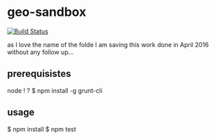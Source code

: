 # geo-sandbox
[![Build Status](https://travis-ci.org/tsamaya/geo-sandbox.svg?branch=master)](https://travis-ci.org/tsamaya/geo-sandbox)

as I love the name of the folde I am saving this work done in April 2016 without any follow up...

## prerequisistes
node !
? $ npm install -g grunt-cli

## usage
$ npm install
$ npm test
